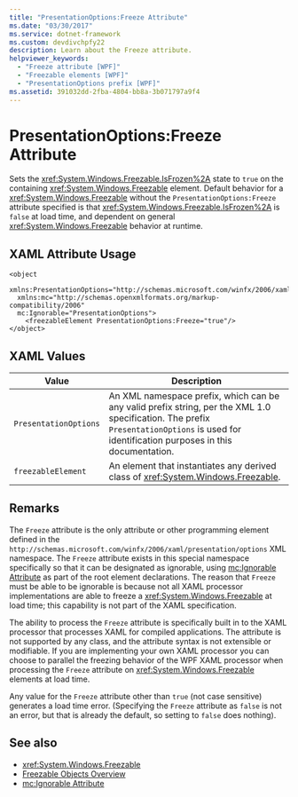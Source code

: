 ```yaml
---
title: "PresentationOptions:Freeze Attribute"
ms.date: "03/30/2017"
ms.service: dotnet-framework
ms.custom: devdivchpfy22
description: Learn about the Freeze attribute.
helpviewer_keywords:
  - "Freeze attribute [WPF]"
  - "Freezable elements [WPF]"
  - "PresentationOptions prefix [WPF]"
ms.assetid: 391032dd-2fba-4804-bb8a-3b071797a9f4
---
```

# PresentationOptions:Freeze Attribute

Sets the <xref:System.Windows.Freezable.IsFrozen%2A> state to `true` on the containing <xref:System.Windows.Freezable> element. Default behavior for a <xref:System.Windows.Freezable> without the `PresentationOptions:Freeze` attribute specified is that <xref:System.Windows.Freezable.IsFrozen%2A> is `false` at load time, and dependent on general <xref:System.Windows.Freezable> behavior at runtime.

## XAML Attribute Usage

```xaml
<object
  xmlns:PresentationOptions="http://schemas.microsoft.com/winfx/2006/xaml/presentation/options"
  xmlns:mc="http://schemas.openxmlformats.org/markup-compatibility/2006"
  mc:Ignorable="PresentationOptions">
    <freezableElement PresentationOptions:Freeze="true"/>
</object>
```

## XAML Values

| Value| Description|
|------|------------|
|`PresentationOptions`|An XML namespace prefix, which can be any valid prefix string, per the XML 1.0 specification. The prefix `PresentationOptions` is used for identification purposes in this documentation.|
|`freezableElement`|An element that instantiates any derived class of <xref:System.Windows.Freezable>.|

## Remarks

The `Freeze` attribute is the only attribute or other programming element defined in the `http://schemas.microsoft.com/winfx/2006/xaml/presentation/options` XML namespace. The `Freeze` attribute exists in this special namespace specifically so that it can be designated as ignorable, using [mc:Ignorable Attribute](mc-ignorable-attribute.md) as part of the root element declarations. The reason that `Freeze` must be able to be ignorable is because not all XAML processor implementations are able to freeze a <xref:System.Windows.Freezable> at load time; this capability is not part of the XAML specification.

The ability to process the `Freeze` attribute is specifically built in to the XAML processor that processes XAML for compiled applications. The attribute is not supported by any class, and the attribute syntax is not extensible or modifiable. If you are implementing your own XAML processor you can choose to parallel the freezing behavior of the WPF XAML processor when processing the `Freeze` attribute on <xref:System.Windows.Freezable> elements at load time.

Any value for the `Freeze` attribute other than `true` (not case sensitive) generates a load time error. (Specifying the `Freeze` attribute as `false` is not an error, but that is already the default, so setting to `false` does nothing).

## See also

- <xref:System.Windows.Freezable>
- [Freezable Objects Overview](freezable-objects-overview.md)
- [mc:Ignorable Attribute](mc-ignorable-attribute.md)
